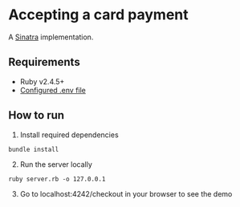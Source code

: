 # Accepting a card payment

A [Sinatra](http://sinatrarb.com/) implementation.

## Requirements

- Ruby v2.4.5+
- [Configured .env file](../../../README.md#configure-env-file)

## How to run

1. Install required dependencies

```
bundle install
```

2. Run the server locally

```
ruby server.rb -o 127.0.0.1
```

3. Go to localhost:4242/checkout in your browser to see the demo
